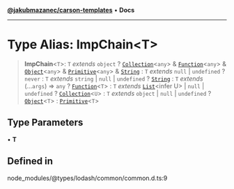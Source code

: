 [**@jakubmazanec/carson-templates**](../../../README.md) • **Docs**

---

# Type Alias: ImpChain\<T\>

> **ImpChain**\<`T`\>: `T` _extends_ `object` ? [`Collection`](../interfaces/Collection.md)\<`any`\>
> & [`Function`](../interfaces/Function.md)\<`any`\> & [`Object`](../interfaces/Object.md)\<`any`\>
> & [`Primitive`](../interfaces/Primitive.md)\<`any`\> & [`String`](../interfaces/String.md) : `T`
> _extends_ `null` \| `undefined` ? `never` : `T` _extends_ `string` \| `null` \| `undefined` ?
> [`String`](../interfaces/String.md) : `T` _extends_ (...`args`) => `any` ?
> [`Function`](../interfaces/Function.md)\<`T`\> : `T` _extends_ [`List`](List.md)\<infer U\> \|
> `null` \| `undefined` ? [`Collection`](../interfaces/Collection.md)\<`U`\> : `T` _extends_
> `object` \| `null` \| `undefined` ? [`Object`](../interfaces/Object.md)\<`T`\> :
> [`Primitive`](../interfaces/Primitive.md)\<`T`\>

## Type Parameters

• **T**

## Defined in

node_modules/@types/lodash/common/common.d.ts:9

